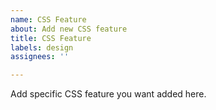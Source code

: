 ```yaml
---
name: CSS Feature
about: Add new CSS feature
title: CSS Feature
labels: design
assignees: ''

---
```


Add specific CSS feature you want added here.
